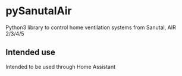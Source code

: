 # pySanutalAir
Python3 library to control home ventilation systems from Sanutal, AIR 2/3/4/5

## Intended use
Intended to be used through Home Assistant